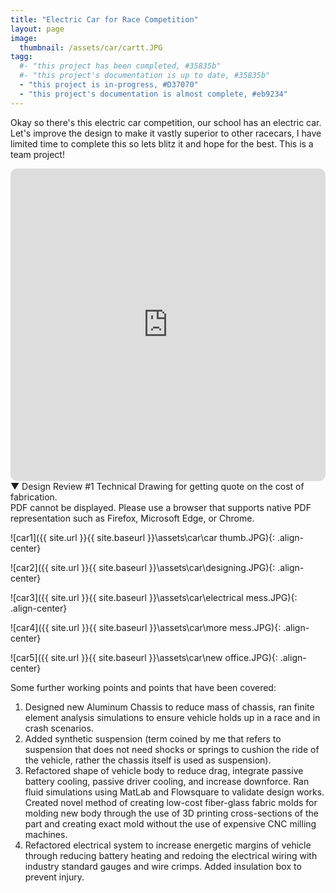```yaml
---
title: "Electric Car for Race Competition"
layout: page
image:
  thumbnail: /assets/car/cartt.JPG
tagg:
  #- "this project has been completed, #35835b"
  #- "this project's documentation is up to date, #35835b"
  - "this project is in-progress, #D37070"
  - "this project's documentation is almost complete, #eb9234"
---
```


Okay so there's this electric car competition, our school has an electric car. Let's improve the design to make it vastly superior to other racecars, I have limited time to complete this so lets blitz it and hope for the best. This is a team project!

  <iframe width="100%" height="500px" src="https://www.youtube.com/embed/g_upgBN0yWs?si=bb8o198xbWuEm0Bk" title="YouTube video player" frameborder="0" allow="accelerometer; autoplay; clipboard-write; encrypted-media; gyroscope; picture-in-picture; web-share" allowfullscreen style="border-radius: 10px;"></iframe>

<div class="content-container-blue">
    <div class="dropdown-header">
        <span class="dropdown-icon">&#9660;</span> <!-- Down-arrow icon -->
        Design Review #1 Technical Drawing for getting quote on the cost of fabrication.
    </div>
    <div class="dropdown-header" class="dropdown-content">
        <div class="pdf-container">
            <object class="pdf-object" data="/assets/pdf/quote1.pdf" type="application/pdf">
                <div class="pdf-fallback">
                    PDF cannot be displayed. Please use a browser that supports native PDF representation such as Firefox, Microsoft Edge, or Chrome.
                </div>
            </object>
        </div>
    </div>
</div>

![car1]({{ site.url }}{{ site.baseurl }}\assets\car\car thumb.JPG){: .align-center}

![car2]({{ site.url }}{{ site.baseurl }}\assets\car\designing.JPG){: .align-center}

![car3]({{ site.url }}{{ site.baseurl }}\assets\car\electrical mess.JPG){: .align-center}

![car4]({{ site.url }}{{ site.baseurl }}\assets\car\more mess.JPG){: .align-center}

![car5]({{ site.url }}{{ site.baseurl }}\assets\car\new office.JPG){: .align-center}

Some further working points and points that have been covered:
1. Designed new Aluminum Chassis to reduce mass of chassis, ran finite element analysis simulations to ensure vehicle holds up in a race and in crash scenarios.
2. Added synthetic suspension (term coined by me that refers to suspension that does not need shocks or springs to cushion the ride of the vehicle, rather the chassis itself is used as suspension).
3. Refactored shape of vehicle body to reduce drag, integrate passive battery cooling, passive driver cooling, and increase downforce. Ran fluid simulations using MatLab and Flowsquare to validate design works. Created novel method of creating low-cost fiber-glass fabric molds for molding new body through the use of 3D printing cross-sections of the part and creating exact mold without the use of expensive CNC milling machines.
4. Refactored electrical system to increase energetic margins of vehicle through reducing battery heating and redoing the electrical wiring with industry standard gauges and wire crimps. Added insulation box to prevent injury.
